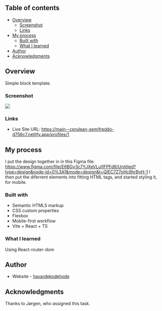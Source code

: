 ## Table of contents

-   [Overview](#overview)
    -   [Screenshot](#screenshot)
    -   [Links](#links)
-   [My process](#my-process)
    -   [Built with](#built-with)
    -   [What I learned](#what-i-learned)
-   [Author](#author)
-   [Acknowledgments](#acknowledgments)

## Overview

Simple block template.

### Screenshot

![](src/assets/previewMobile.png)

<!-- ![](src/assets/screenshot.png) -->

### Links

-   Live Site URL: https://main--cerulean-semifreddo-d756c7.netlify.app/profiles/1

## My process

I put the design together in in this Figma file: https://www.figma.com/file/E6BGv3c7YJXeVLul1FPFd9/Untitled?type=design&node-id=0%3A1&mode=design&t=QIEC7Z7oHc8hrByH-1 I then put the diferrent elements into fitting HTML tags, and started styling it, for mobile.

### Built with

-   Semantic HTML5 markup
-   CSS custom properties
-   Flexbox
-   Mobile-first workflow
-   Vite + React + TS

### What I learned

Using React-router-dom

## Author

-   Website - [havardekodehode]("https://havardekodehode.github.io/portfolio/")

## Acknowledgments

Thanks to Jørgen, who assigned this task.
